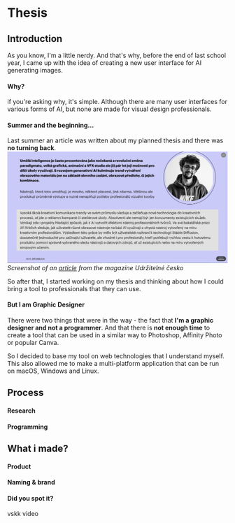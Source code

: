 # Thesis

## Introduction
As you know, I'm a little nerdy. And that's why, before the end of last school year, I came up with the idea of creating a new user interface for AI generating images.

#### Why?
if you're asking why, it's simple. Although there are many user interfaces for various forms of AI, but none are made for visual design professionals.

#### Summer and the beginning...
Last summer an article was written about my planned thesis and there was **no turning back**.
![an example of one of my first downloaded fonts](images/udrzitelnecesko.png)
*Screenshot of an [article](https://readymag.website/udrzitelnecesko/4373984/4/) from the magazine Udržitelné česko*

So after that, I started working on my thesis and thinking about how I could bring a tool to professionals that they can use.

#### But I am Graphic Designer
There were two things that were in the way - the fact that **I'm a graphic designer and not a programmer**. And that there is **not enough time** to create a tool that can be used in a similar way to Photoshop, Affinity Photo or popular Canva.

So I decided to base my tool on web technologies that I understand myself. This also allowed me to make a multi-platform application that can be run on macOS, Windows and Linux.

## Process
#### Research

#### Programming

## What i made?

#### Product

#### Naming & brand

#### Did you spot it?
vskk video